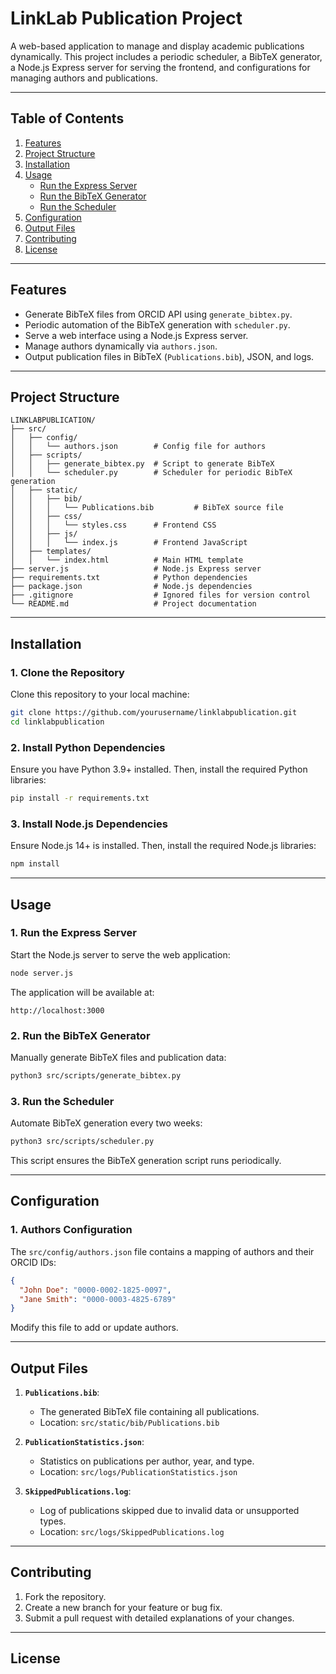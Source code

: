 # **LinkLab Publication Project**

A web-based application to manage and display academic publications dynamically. This project includes a periodic scheduler, a BibTeX generator, a Node.js Express server for serving the frontend, and configurations for managing authors and publications.

---

## **Table of Contents**

1. [Features](#features)
2. [Project Structure](#project-structure)
3. [Installation](#installation)
4. [Usage](#usage)
   - [Run the Express Server](#run-the-express-server)
   - [Run the BibTeX Generator](#run-the-bibtex-generator)
   - [Run the Scheduler](#run-the-scheduler)
5. [Configuration](#configuration)
6. [Output Files](#output-files)
7. [Contributing](#contributing)
8. [License](#license)

---

## **Features**

- Generate BibTeX files from ORCID API using `generate_bibtex.py`.
- Periodic automation of the BibTeX generation with `scheduler.py`.
- Serve a web interface using a Node.js Express server.
- Manage authors dynamically via `authors.json`.
- Output publication files in BibTeX (`Publications.bib`), JSON, and logs.

---

## **Project Structure**

```plaintext
LINKLABPUBLICATION/
├── src/
│   ├── config/
│   │   └── authors.json        # Config file for authors
│   ├── scripts/
│   │   ├── generate_bibtex.py  # Script to generate BibTeX
│   │   └── scheduler.py        # Scheduler for periodic BibTeX generation
│   ├── static/
│   │   ├── bib/
│   │   │   └── Publications.bib         # BibTeX source file
│   │   ├── css/
│   │   │   └── styles.css      # Frontend CSS
│   │   ├── js/
│   │   │   └── index.js        # Frontend JavaScript
│   ├── templates/
│   │   └── index.html          # Main HTML template
├── server.js                   # Node.js Express server
├── requirements.txt            # Python dependencies
├── package.json                # Node.js dependencies
├── .gitignore                  # Ignored files for version control
└── README.md                   # Project documentation
```

---

## **Installation**

### **1. Clone the Repository**
Clone this repository to your local machine:
```bash
git clone https://github.com/yourusername/linklabpublication.git
cd linklabpublication
```

### **2. Install Python Dependencies**
Ensure you have Python 3.9+ installed. Then, install the required Python libraries:
```bash
pip install -r requirements.txt
```

### **3. Install Node.js Dependencies**
Ensure Node.js 14+ is installed. Then, install the required Node.js libraries:
```bash
npm install
```

---

## **Usage**

### **1. Run the Express Server**
Start the Node.js server to serve the web application:
```bash
node server.js
```
The application will be available at:
```
http://localhost:3000
```

### **2. Run the BibTeX Generator**
Manually generate BibTeX files and publication data:
```bash
python3 src/scripts/generate_bibtex.py
```

### **3. Run the Scheduler**
Automate BibTeX generation every two weeks:
```bash
python3 src/scripts/scheduler.py
```
This script ensures the BibTeX generation script runs periodically.

---

## **Configuration**

### **1. Authors Configuration**
The `src/config/authors.json` file contains a mapping of authors and their ORCID IDs:
```json
{
  "John Doe": "0000-0002-1825-0097",
  "Jane Smith": "0000-0003-4825-6789"
}
```

Modify this file to add or update authors.

---

## **Output Files**

1. **`Publications.bib`**:
   - The generated BibTeX file containing all publications.
   - Location: `src/static/bib/Publications.bib`

2. **`PublicationStatistics.json`**:
   - Statistics on publications per author, year, and type.
   - Location: `src/logs/PublicationStatistics.json`

3. **`SkippedPublications.log`**:
   - Log of publications skipped due to invalid data or unsupported types.
   - Location: `src/logs/SkippedPublications.log`

---

## **Contributing**

1. Fork the repository.
2. Create a new branch for your feature or bug fix.
3. Submit a pull request with detailed explanations of your changes.

---

## **License**

